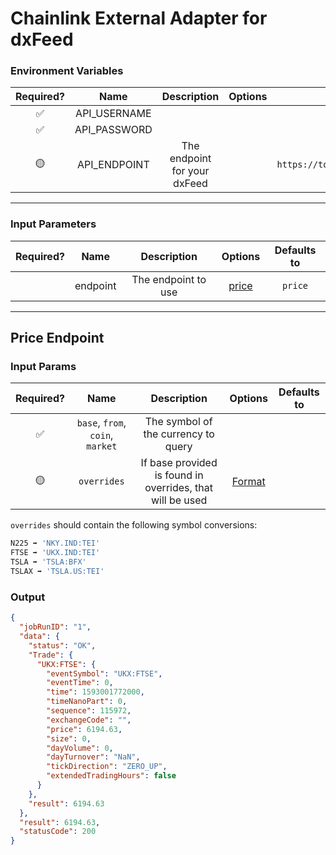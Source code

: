 # Chainlink External Adapter for dxFeed

### Environment Variables

| Required? |     Name     |         Description          | Options |                Defaults to                 |
| :-------: | :----------: | :--------------------------: | :-----: | :----------------------------------------: |
|    ✅     | API_USERNAME |                              |         |                                            |
|    ✅     | API_PASSWORD |                              |         |                                            |
|    🟡     | API_ENDPOINT | The endpoint for your dxFeed |         | `https://tools.dxfeed.com/webservice/rest` |

---

### Input Parameters

| Required? |   Name   |     Description     |         Options          | Defaults to |
| :-------: | :------: | :-----------------: | :----------------------: | :---------: |
|           | endpoint | The endpoint to use | [price](#Price-Endpoint) |   `price`   |

---

## Price Endpoint

### Input Params

| Required? |               Name               |             Description             | Options | Defaults to |
| :-------: | :------------------------------: | :---------------------------------: | :-----: | :---------: |
|    ✅     | `base`, `from`, `coin`, `market` | The symbol of the currency to query |         |             |
|    🟡     |   `overrides`   | If base provided is found in overrides, that will be used  | [Format](../external-adapter/src/overrides/presetSymbols.json)|             |

`overrides` should contain the following symbol conversions:

```bash
N225 ➡️ 'NKY.IND:TEI'
FTSE ➡️ 'UKX.IND:TEI'
TSLA ➡️ 'TSLA:BFX'
TSLAX ➡️ 'TSLA.US:TEI'
```

### Output

```json
{
  "jobRunID": "1",
  "data": {
    "status": "OK",
    "Trade": {
      "UKX:FTSE": {
        "eventSymbol": "UKX:FTSE",
        "eventTime": 0,
        "time": 1593001772000,
        "timeNanoPart": 0,
        "sequence": 115972,
        "exchangeCode": "",
        "price": 6194.63,
        "size": 0,
        "dayVolume": 0,
        "dayTurnover": "NaN",
        "tickDirection": "ZERO_UP",
        "extendedTradingHours": false
      }
    },
    "result": 6194.63
  },
  "result": 6194.63,
  "statusCode": 200
}
```
